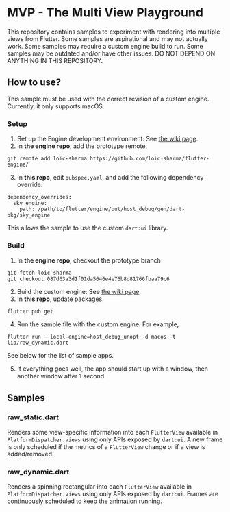 # MVP - The Multi View Playground

This repository contains samples to experiment with rendering into multiple views from Flutter. Some samples are
aspirational and may not actually work. Some samples may require a custom engine build to run. Some samples may be
outdated and/or have other issues. DO NOT DEPEND ON ANYTHING IN THIS REPOSITORY.

## How to use?

This sample must be used with the correct revision of a custom engine.
Currently, it only supports macOS.

### Setup

1. Set up the Engine development environment: See [the wiki page](https://github.com/flutter/flutter/wiki/Setting-up-the-Engine-development-environment).
2. In **the engine repo**, add the prototype remote:
```
git remote add loic-sharma https://github.com/loic-sharma/flutter-engine/
```
3. In **this repo**, edit `pubspec.yaml`, and add the following dependency override:
```
dependency_overrides:
  sky_engine:
    path: /path/to/flutter/engine/out/host_debug/gen/dart-pkg/sky_engine
```
This allows the sample to use the custom `dart:ui` library.

### Build

1. In **the engine repo**, checkout the prototype branch
```
git fetch loic-sharma
git checkout 087d63a3d1f01da5646e4e76b8d81766fbaa79c6
```
2. Build the custom engine: See [the wiki page](https://github.com/flutter/flutter/wiki/Compiling-the-engine#compiling-for-macos-or-linux).
3. In **this repo**, update packages.
```
flutter pub get
```
4. Run the sample file with the custom engine. For example,
```
flutter run --local-engine=host_debug_unopt -d macos -t lib/raw_dynamic.dart
```
See below for the list of sample apps.

5. If everything goes well, the app should start up with a window, then another window after 1 second.

## Samples

### raw_static.dart

Renders some view-specific information into each `FlutterView` available in `PlatformDispatcher.views` using only APIs
exposed by `dart:ui`. A new frame is only scheduled if the metrics of a `FlutterView` change or if a view is
added/removed.

### raw_dynamic.dart

Renders a spinning rectangular into each `FlutterView` available in `PlatformDispatcher.views` using only APIs exposed
by `dart:ui`. Frames are continuously scheduled to keep the animation running.
